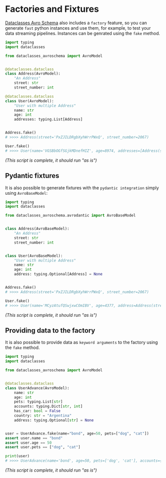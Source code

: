 # Factories and Fixtures

[Dataclasses Avro Schema](https://github.com/marcosschroh/dataclasses-avroschema) also includes a `factory` feature, so you can generate `fast` python instances and use them, for example, to test your data streaming pipelines. Instances can be genrated using the `fake` method.

```python title="Basic usage"
import typing
import dataclasses

from dataclasses_avroschema import AvroModel


@dataclasses.dataclass
class Address(AvroModel):
    "An Address"
    street: str
    street_number: int

@dataclasses.dataclass
class User(AvroModel):
    "User with multiple Address"
    name: str
    age: int
    addresses: typing.List[Address]


Address.fake()
# >>>> Address(street='PxZJILDRgbXyhWrrPWxQ', street_number=2067)

User.fake()
# >>>> User(name='VGSBbOGfSGjkMDnefHIZ', age=8974, addresses=[Address(street='vNpPYgesiHUwwzGcmMiS', street_number=4790)])
```

*(This script is complete, it should run "as is")*

## Pydantic fixtures

It is also possible to generate fixtures with the `pydantic integration` simply using `AvroBaseModel`:

```python
import typing
import dataclasses

from dataclasses_avroschema.avrodantic import AvroBaseModel


class Address(AvroBaseModel):
    "An Address"
    street: str
    street_number: int


class User(AvroBaseModel):
    "User with multiple Address"
    name: str
    age: int
    address: typing.Optional[Address] = None


Address.fake()
# >>>> Address(street='PxZJILDRgbXyhWrrPWxQ', street_number=2067)

User.fake()
# >>>> User(name='MCyzAtufQSwjxwCOmIBV', age=4377, address=Address(street='fUQfMHpvxsfmBDcaWJxb', street_number=722))
```

*(This script is complete, it should run "as is")*

## Providing data to the factory

It is also possible to provide data as `keyword arguments` to the factory using the `fake` method.

```python
import typing
import dataclasses

from dataclasses_avroschema import AvroModel


@dataclasses.dataclass
class UserAdvance(AvroModel):
    name: str
    age: int
    pets: typing.List[str]
    accounts: typing.Dict[str, int]
    has_car: bool = False
    country: str = "Argentina"
    address: typing.Optional[str] = None


user = UserAdvance.fake(name="bond", age=50, pets=["dog", "cat"])
assert user.name == "bond"
assert user.age == 50
assert user.pets == ["dog", "cat"]

print(user)
# >>>> UserAdvance(name='bond', age=50, pets=['dog', 'cat'], accounts={'uVITaqdTStKhsdHFqIdM': 4201}, has_car=True, country='cirJWyuMaXoBqEmxbdML', address='qGhXKxAFfIxzAMZdkhrk')
```

*(This script is complete, it should run "as is")*
